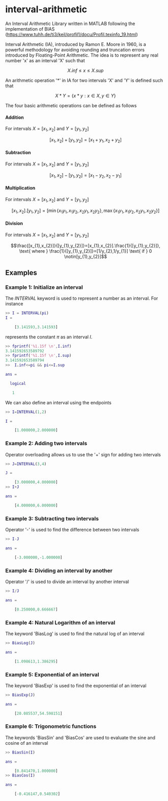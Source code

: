 # interval-arithmetic
An Interval Arithmetic Library written in MATLAB following the implementation of BIAS (https://www.tuhh.de/ti3/keil/profil1/docu/Profil.texinfo_19.html)

Interval Arithmetic (IA), introduced by Ramon E. Moore in 1960, is a powerful methodology for avoiding rounding and truncation errors introduced by Floating-Point Arithmetic. The idea is to represent any real number 'x' as an interval 'X'
such that 
```math
X.inf \leq x \leq X.sup
```

An arithmetic operation '*' in IA for two intervals 'X' and 'Y' is defined such that
```math
X*Y = \{ x*y : x \in X, y \in Y \}
```
The four basic arithmetic operations can be defined as follows
#### Addition
For intervals $X=[x_{1},x_{2}]$ and $Y=[y_{1},y_{2}]$
```math
[x_{1},x_{2}]+[y_{1},y_{2}]=[x_{1}+y_{1},x_{2}+y_{2}]
```
#### Subtraction
For intervals $X=[x_{1},x_{2}]$ and $Y=[y_{1},y_{2}]$
```math
[x_{1},x_{2}]-[y_{1},y_{2}]=[x_{1}-y_{2},x_{2}-y_{1}]
```
#### Multiplication
For intervals $X=[x_{1},x_{2}]$ and $Y=[y_{1},y_{2}]$
```math
[x_{1},x_{2}].[y_{1},y_{2}]=[\min\{x_{1}y_{1},x_{1}y_{2},x_{2}y_{1},x_{2}y_{2}\},\max\{x_{1}y_{1},x_{1}y_{2},x_{2}y_{1},x_{2}y_{2}\}]
```
#### Division
For intervals $X=[x_{1},x_{2}]$ and $Y=[y_{1},y_{2}]$
```math
\frac{[x_{1},x_{2}]}{[y_{1},y_{2}]}=[x_{1},x_{2}].\frac{1}{[y_{1},y_{2}]},
\text{ where } 
\frac{1}{[y_{1},y_{2}]}=[1/y_{2},1/y_{1}] \text{ if } 0 \notin[y_{1},y_{2}]
```
## Examples
### Example 1: Initialize an interval
The $INTERVAL$ keyword is used to represent a number as an interval. For instance
```matlab
>> I = INTERVAL(pi)
I = 

    [3.141593,3.141593] 
```
represents the constant $\pi$ as an interval $I$.
```matlab
>> fprintf('%1.15f \n',I.inf)
3.141592653589792 
>> fprintf('%1.15f \n',I.sup)
3.141592653589794
>>  I.inf<=pi && pi<=I.sup

ans =

  logical

   1
```
We can also define an interval using the endpoints
```matlab
>> I=INTERVAL(1,2)

I = 

    [1.000000,2.000000] 
```
### Example 2: Adding two intervals
Operator overloading allows us to use the '+' sign for adding two intervals
```matlab
>> J=INTERVAL(3,4)

J = 

    [3.000000,4.000000] 
>> I+J

ans = 

    [4.000000,6.000000]
```
### Example 3: Subtracting two intervals
Operator '-' is used to find the difference between two intervals
```matlab
>> I-J

ans = 

    [-3.000000,-1.000000]
```
### Example 4: Dividing an interval by another
Operator '/' is used to divide an interval by another interval
```matlab
>> I/J

ans = 

    [0.250000,0.666667]
```
### Example 4: Natural Logarithm of an interval
The keyword 'BiasLog' is used to find the natural log of an interval
```matlab
>> BiasLog(J)

ans = 

    [1.098613,1.386295]
```
### Example 5: Exponential of an interval
The keyword 'BiasExp' is used to find the exponential of an interval
```matlab
>> BiasExp(J)

ans = 

    [20.085537,54.598151]
```
### Example 6: Trigonometric functions 
The keywords 'BiasSin' and 'BiasCos' are used to evaluate the sine and cosine of an interval
```matlab
>> BiasSin(I)

ans = 

    [0.841470,1.000000] 
>> BiasCos(I)

ans = 

    [-0.416147,0.540302]
```





